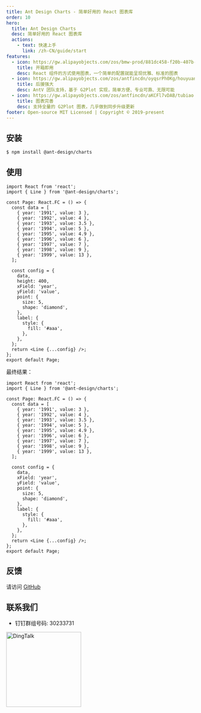 ```yaml
---
title: Ant Design Charts - 简单好用的 React 图表库
order: 10
hero:
  title: Ant Design Charts
  desc: 简单好用的 React 图表库
  actions:
    - text: 快速上手
      link: /zh-CN/guide/start
features:
  - icon: https://gw.alipayobjects.com/zos/bmw-prod/881dc458-f20b-407b-947a-95104b5ec82b/k79dm8ih_w144_h144.png
    title: 开箱即用
    desc: React 组件的方式使用图表，一个简单的配置就能呈现优雅、标准的图表
  - icon: https://gw.alipayobjects.com/zos/antfincdn/oyqsrPh0Kg/houyuan.png
    title: 后援强大
    desc: AntV 团队支持，基于 G2Plot 实现，简单方便、专业可靠、无限可能
  - icon: https://gw.alipayobjects.com/zos/antfincdn/aKCFl7vDAB/tubiao.png
    title: 图表完善
    desc: 支持全量的 G2Plot 图表，几乎做到同步升级更新
footer: Open-source MIT Licensed | Copyright © 2019-present
---
```


## 安装

```bash
$ npm install @ant-design/charts
```

## 使用

```tsx | pure
import React from 'react';
import { Line } from '@ant-design/charts';

const Page: React.FC = () => {
  const data = [
    { year: '1991', value: 3 },
    { year: '1992', value: 4 },
    { year: '1993', value: 3.5 },
    { year: '1994', value: 5 },
    { year: '1995', value: 4.9 },
    { year: '1996', value: 6 },
    { year: '1997', value: 7 },
    { year: '1998', value: 9 },
    { year: '1999', value: 13 },
  ];

  const config = {
    data,
    height: 400,
    xField: 'year',
    yField: 'value',
    point: {
      size: 5,
      shape: 'diamond',
    },
    label: {
      style: {
        fill: '#aaa',
      },
    },
  };
  return <Line {...config} />;
};
export default Page;
```

最终结果：

```tsx
import React from 'react';
import { Line } from '@ant-design/charts';

const Page: React.FC = () => {
  const data = [
    { year: '1991', value: 3 },
    { year: '1992', value: 4 },
    { year: '1993', value: 3.5 },
    { year: '1994', value: 5 },
    { year: '1995', value: 4.9 },
    { year: '1996', value: 6 },
    { year: '1997', value: 7 },
    { year: '1998', value: 9 },
    { year: '1999', value: 13 },
  ];

  const config = {
    data,
    xField: 'year',
    yField: 'value',
    point: {
      size: 5,
      shape: 'diamond',
    },
    label: {
      style: {
        fill: '#aaa',
      },
    },
  };
  return <Line {...config} />;
};
export default Page;
```

## 反馈

请访问 [GitHub](https://github.com/ant-design/ant-design-charts)

## 联系我们

- 钉钉群组号码: 30233731

<img src="https://gw.alipayobjects.com/mdn/rms_d314dd/afts/img/A*g8nmS4bI33EAAAAAAAAAAAAAARQnAQ" width="200" alt="DingTalk">
